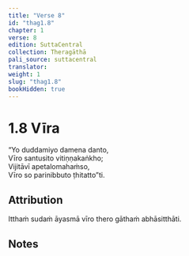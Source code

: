 ```yaml
---
title: "Verse 8"
id: "thag1.8"
chapter: 1
verse: 8
edition: SuttaCentral
collection: Theragāthā
pali_source: suttacentral
translator: 
weight: 1
slug: "thag1.8"
bookHidden: true
---
```


# 1.8 Vīra

“Yo duddamiyo damena danto,  
Vīro santusito vitiṇṇakaṅkho;  
Vijitāvī apetalomahaṁso,  
Vīro so parinibbuto ṭhitatto”ti.  

## Attribution

Itthaṁ sudaṁ āyasmā vīro thero gāthaṁ abhāsitthāti.

## Notes